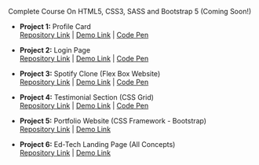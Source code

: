 


Complete Course On HTML5, CSS3, SASS and Bootstrap 5 (Coming Soon!)

- <b>Project 1:</b> Profile Card  
  [Repository Link](https://github.com/ShubhamSarda/web-development-projects/tree/master/profile-card) | [Demo Link](https://profilecard-ul.netlify.app/) | [Code Pen](https://codepen.io/shubham_ul/pen/zYZQMxz)

- <b>Project 2:</b> Login Page  
  [Repository Link](https://github.com/ShubhamSarda/web-development-projects/tree/master/login-page) | [Demo Link](https://loginpage-ul.netlify.app/) | [Code Pen](https://codepen.io/shubham_ul/pen/WNpBYzx)

- <b>Project 3:</b> Spotify Clone (Flex Box Website)  
  [Repository Link](https://github.com/ShubhamSarda/web-development-projects/tree/master/spotify-landing-page) | [Demo Link](https://spotifyclone-ul.netlify.app/) | [Code Pen](https://codepen.io/shubham_ul/pen/eYWmypp)

- <b>Project 4:</b> Testimonial Section (CSS Grid)  
  [Repository Link](https://github.com/ShubhamSarda/web-development-projects/tree/master/testimonial-section) | [Demo Link](https://testimonial-ul.netlify.app/) | [Code Pen](https://codepen.io/shubham_ul/pen/OJmNEad)

- <b>Project 5:</b> Portfolio Website (CSS Framework - Bootstrap)  
  [Repository Link](https://github.com/ShubhamSarda/web-development-projects/tree/master/portfolio) | [Demo Link](https://portfolio-ul.netlify.app/)

- <b>Project 6:</b> Ed-Tech Landing Page (All Concepts)  
  [Repository Link](https://github.com/ShubhamSarda/web-development-projects/tree/master/edtech-landing-page) | [Demo Link](https://edtech-ul.netlify.app/)

